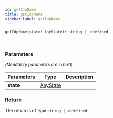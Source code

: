 ```yaml
---
id: getIdpName
title: getIdpName
sidebar_label: getIdpName
---
```


```tsx
getIdpName(state: AnyState): string | undefined
```
<br/>



### Parameters

<font size="2"><i>(Mandatory parameters are in bold)</i></font>

| Parameters | Type | Description |
| --------- | ---- | ----------- |
| **state** | [AnyState](/framework-api/interfaces/AnyState.md) |  |


### Return



The return is of type <code>string | undefined</code>